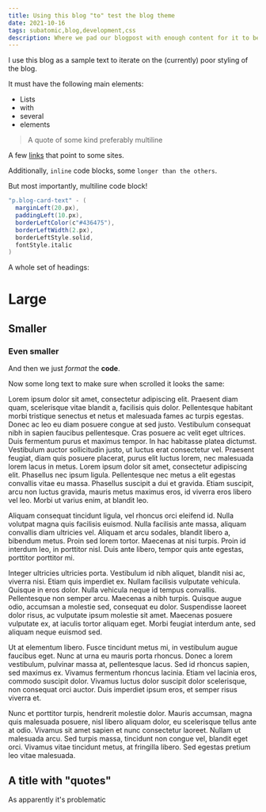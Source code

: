 ```yaml
---
title: Using this blog "to" test the blog theme
date: 2021-10-16
tags: subatomic,blog,development,css
description: Where we pad our blogpost with enough content for it to be a feasible test of blog theme
---
```


I use this blog as a sample text to iterate on the (currently) poor styling of
the blog.

It must have the following main elements:

- Lists
- with
- several
- elements

> A quote of some kind
> preferably multiline

A few [links](https://subatomic.indoorvivants.com) that point to some sites.


Additionally, `inline` code blocks, some `longer than the others`.

But most importantly, multiline code block!

```scala
"p.blog-card-text" - (
  marginLeft(20.px),
  paddingLeft(10.px),
  borderLeftColor(c"#436475"),
  borderLeftWidth(2.px),
  borderLeftStyle.solid,
  fontStyle.italic
)
```

A whole set of headings:

# Large
## Smaller
### Even smaller

And then we just *format* the **code**. 


Now some long text to make sure when scrolled it looks the same:


Lorem ipsum dolor sit amet, consectetur adipiscing elit. Praesent diam quam, scelerisque vitae blandit a, facilisis quis dolor. Pellentesque habitant morbi tristique senectus et netus et malesuada fames ac turpis egestas. Donec ac leo eu diam posuere congue at sed justo. Vestibulum consequat nibh in sapien faucibus pellentesque. Cras posuere ac velit eget ultrices. Duis fermentum purus et maximus tempor. In hac habitasse platea dictumst. Vestibulum auctor sollicitudin justo, ut luctus erat consectetur vel. Praesent feugiat, diam quis posuere placerat, purus elit luctus lorem, nec malesuada lorem lacus in metus. Lorem ipsum dolor sit amet, consectetur adipiscing elit. Phasellus nec ipsum ligula. Pellentesque nec metus a elit egestas convallis vitae eu massa. Phasellus suscipit a dui et gravida. Etiam suscipit, arcu non luctus gravida, mauris metus maximus eros, id viverra eros libero vel leo. Morbi ut varius enim, at blandit leo.

Aliquam consequat tincidunt ligula, vel rhoncus orci eleifend id. Nulla volutpat magna quis facilisis euismod. Nulla facilisis ante massa, aliquam convallis diam ultricies vel. Aliquam et arcu sodales, blandit libero a, bibendum metus. Proin sed lorem tortor. Maecenas at nisi turpis. Proin id interdum leo, in porttitor nisl. Duis ante libero, tempor quis ante egestas, porttitor porttitor mi.

Integer ultricies ultricies porta. Vestibulum id nibh aliquet, blandit nisi ac, viverra nisi. Etiam quis imperdiet ex. Nullam facilisis vulputate vehicula. Quisque in eros dolor. Nulla vehicula neque id tempus convallis. Pellentesque non semper arcu. Maecenas a nibh turpis. Quisque augue odio, accumsan a molestie sed, consequat eu dolor. Suspendisse laoreet dolor risus, ac vulputate ipsum molestie sit amet. Maecenas posuere vulputate ex, at iaculis tortor aliquam eget. Morbi feugiat interdum ante, sed aliquam neque euismod sed.

Ut at elementum libero. Fusce tincidunt metus mi, in vestibulum augue faucibus eget. Nunc at urna eu mauris porta rhoncus. Donec a lorem vestibulum, pulvinar massa at, pellentesque lacus. Sed id rhoncus sapien, sed maximus ex. Vivamus fermentum rhoncus lacinia. Etiam vel lacinia eros, commodo suscipit dolor. Vivamus luctus dolor suscipit dolor scelerisque, non consequat orci auctor. Duis imperdiet ipsum eros, et semper risus viverra et.

Nunc et porttitor turpis, hendrerit molestie dolor. Mauris accumsan, magna quis malesuada posuere, nisl libero aliquam dolor, eu scelerisque tellus ante at odio. Vivamus sit amet sapien et nunc consectetur laoreet. Nullam ut malesuada arcu. Sed turpis massa, tincidunt non congue vel, blandit eget orci. Vivamus vitae tincidunt metus, at fringilla libero. Sed egestas pretium leo vitae malesuada.

## A title with "quotes"

As apparently it's problematic
